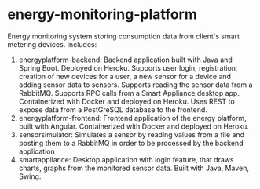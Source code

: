 # energy-monitoring-platform
Energy monitoring system storing consumption data from client's smart metering devices.
Includes:
1. energyplatform-backend: Backend application built with Java and Spring Boot. Deployed on Heroku. Supports user login, registration, creation of new devices for a user, a new sensor for a device and adding sensor data to sensors.  Supports reading the sensor data from a RabbitMQ. Supports RPC calls from a Smart Appliance desktop app. Containerized with Docker and deployed on Heroku. Uses REST to expose data from a PostGreSQL database to the frontend.
2. energyplatform-frontend: Frontend application of the energy platform, built with Angular. Containerized with Docker and deployed on Heroku.
3. sensorsimulator: Simulates a sensor by reading values from a file and posting them to a RabbitMQ in order to be processed by the backend application
4. smartappliance: Desktop application with login feature, that draws charts, graphs from the monitored sensor data. Built with Java, Maven, Swing.
